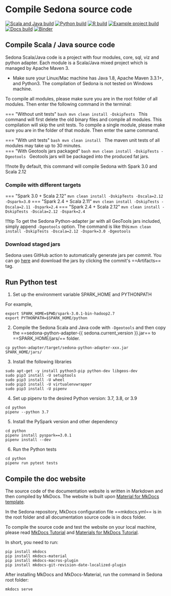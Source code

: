 # Compile Sedona source code

[![Scala and Java build](https://github.com/apache/incubator-sedona/actions/workflows/java.yml/badge.svg)](https://github.com/apache/incubator-sedona/actions/workflows/java.yml) [![Python build](https://github.com/apache/incubator-sedona/actions/workflows/python.yml/badge.svg)](https://github.com/apache/incubator-sedona/actions/workflows/python.yml) [![R build](https://github.com/apache/incubator-sedona/actions/workflows/r.yml/badge.svg)](https://github.com/apache/incubator-sedona/actions/workflows/r.yml) [![Example project build](https://github.com/apache/incubator-sedona/actions/workflows/example.yml/badge.svg)](https://github.com/apache/incubator-sedona/actions/workflows/example.yml) [![Docs build](https://github.com/apache/incubator-sedona/actions/workflows/docs.yml/badge.svg)](https://github.com/apache/incubator-sedona/actions/workflows/docs.yml) [![Binder](https://mybinder.org/badge_logo.svg)](https://mybinder.org/v2/gh/apache/incubator-sedona/HEAD?filepath=binder)


## Compile Scala / Java source code
Sedona Scala/Java code is a project with four modules, core, sql, viz and python adapter. Each module is a Scala/Java mixed project which is managed by Apache Maven 3.

* Make sure your Linux/Mac machine has Java 1.8, Apache Maven 3.3.1+, and Python3. The compilation of Sedona is not tested on Windows machine.

To compile all modules, please make sure you are in the root folder of all modules. Then enter the following command in the terminal:

=== "Without unit tests"
	```bash
	mvn clean install -DskipTests
	```
	This command will first delete the old binary files and compile all modules. This compilation will skip the unit tests. To compile a single module, please make sure you are in the folder of that module. Then enter the same command.
	
=== "With unit tests"
	```bash
	mvn clean install
	```
	The maven unit tests of all modules may take up to 30 minutes. 	
=== "With Geotools jars packaged"
	```bash
	mvn clean install -DskipTests -Dgeotools
	```
	Geotools jars will be packaged into the produced fat jars.	

!!!note
	By default, this command will compile Sedona with Spark 3.0 and Scala 2.12
	

### Compile with different targets

=== "Spark 3.0 + Scala 2.12"
	```
	mvn clean install -DskipTests -Dscala=2.12 -Dspark=3.0
	```
=== "Spark 2.4 + Scala 2.11"
	```
	mvn clean install -DskipTests -Dscala=2.11 -Dspark=2.4
	```
=== "Spark 2.4 + Scala 2.12"
	```
	mvn clean install -DskipTests -Dscala=2.12 -Dspark=2.4
	```

!!!tip
	To get the Sedona Python-adapter jar with all GeoTools jars included, simply append `-Dgeotools` option. The command is like this:`mvn clean install -DskipTests -Dscala=2.12 -Dspark=3.0 -Dgeotools`

### Download staged jars

Sedona uses GitHub action to automatically generate jars per commit. You can go [here](https://github.com/apache/incubator-sedona/actions?query=workflow%3A%22Scala+and+Java+build%22) and download the jars by clicking the commit's ==Artifacts== tag.

## Run Python test

1. Set up the environment variable SPARK_HOME and PYTHONPATH

For example,
```
export SPARK_HOME=$PWD/spark-3.0.1-bin-hadoop2.7
export PYTHONPATH=$SPARK_HOME/python
```
2. Compile the Sedona Scala and Java code with `-Dgeotools` and then copy the ==sedona-python-adapter-{{ sedona.current_version }}.jar== to ==SPARK_HOME/jars/== folder.
```
cp python-adapter/target/sedona-python-adapter-xxx.jar SPARK_HOME/jars/
```
3. Install the following libraries
```
sudo apt-get -y install python3-pip python-dev libgeos-dev
sudo pip3 install -U setuptools
sudo pip3 install -U wheel
sudo pip3 install -U virtualenvwrapper
sudo pip3 install -U pipenv
```
4. Set up pipenv to the desired Python version: 3.7, 3.8, or 3.9
```
cd python
pipenv --python 3.7
```
5. Install the PySpark version and other dependency
```
cd python
pipenv install pyspark==3.0.1
pipenv install --dev
```
6. Run the Python tests
```
cd python
pipenv run pytest tests
```
## Compile the doc website

The source code of the documentation website is written in Markdown and then compiled by MkDocs. The website is built upon [Material for MkDocs template](https://squidfunk.github.io/mkdocs-material/).

In the Sedona repository, MkDocs configuration file ==mkdocs.yml== is in the root folder and all documentation source code is in docs folder.

To compile the source code and test the website on your local machine, please read [MkDocs Tutorial](http://www.mkdocs.org/#installation) and [Materials for MkDocs Tutorial](https://squidfunk.github.io/mkdocs-material/getting-started/).

In short, you need to run:

```
pip install mkdocs
pip install mkdocs-material
pip install mkdocs-macros-plugin
pip install mkdocs-git-revision-date-localized-plugin
```

After installing MkDocs and MkDocs-Material, run the command in Sedona root folder:

```
mkdocs serve
```